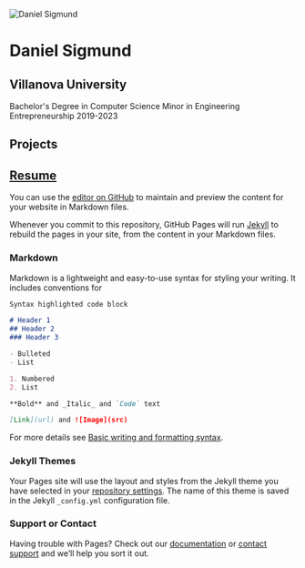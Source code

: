 ![Daniel Sigmund](https://media-exp1.licdn.com/dms/image/C4E03AQHXbXZ7COvwpw/profile-displayphoto-shrink_400_400/0/1646515114349?e=1653523200&v=beta&t=3NcBVIVdMgYqd5bePXBmMZ-14jx05GA9ZmU15ebER6U)
# Daniel Sigmund
## Villanova University
Bachelor's Degree in Computer Science
Minor in Engineering Entrepreneurship
2019-2023
## Projects
## [Resume](file:///C:/Users/dansi/Downloads/Updated+Resume.pdf)
You can use the [editor on GitHub](https://github.com/dansigmund/dansigmund.github.io/edit/main/README.md) to maintain and preview the content for your website in Markdown files.

Whenever you commit to this repository, GitHub Pages will run [Jekyll](https://jekyllrb.com/) to rebuild the pages in your site, from the content in your Markdown files.

### Markdown

Markdown is a lightweight and easy-to-use syntax for styling your writing. It includes conventions for

```markdown
Syntax highlighted code block

# Header 1
## Header 2
### Header 3

- Bulleted
- List

1. Numbered
2. List

**Bold** and _Italic_ and `Code` text

[Link](url) and ![Image](src)
```

For more details see [Basic writing and formatting syntax](https://docs.github.com/en/github/writing-on-github/getting-started-with-writing-and-formatting-on-github/basic-writing-and-formatting-syntax).

### Jekyll Themes

Your Pages site will use the layout and styles from the Jekyll theme you have selected in your [repository settings](https://github.com/dansigmund/dansigmund.github.io/settings/pages). The name of this theme is saved in the Jekyll `_config.yml` configuration file.

### Support or Contact

Having trouble with Pages? Check out our [documentation](https://docs.github.com/categories/github-pages-basics/) or [contact support](https://support.github.com/contact) and we’ll help you sort it out.
